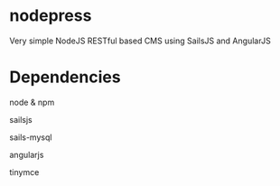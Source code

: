 nodepress
=========

Very simple NodeJS RESTful based CMS using SailsJS and AngularJS


Dependencies
==

node & npm

sailsjs

sails-mysql

angularjs

tinymce
